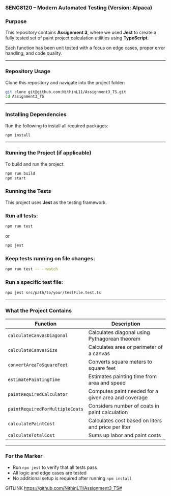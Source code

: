 ### SENG8120 – Modern Automated Testing (Version: Alpaca)

### Purpose

This repository contains **Assignment 3**, where we used **Jest** to create a fully tested set of paint project calculation utilities using **TypeScript**.

Each function has been unit tested with a focus on edge cases, proper error handling, and code quality.

---

### Repository Usage

Clone this repository and navigate into the project folder:

```bash
git clone git@github.com:NithinL11/Assignment3_TS.git
cd Assignment3_TS
```

---

### Installing Dependencies

Run the following to install all required packages:

```bash
npm install
```

---

### Running the Project (if applicable)

To build and run the project:

```bash
npm run build
npm start
```
### Running the Tests

This project uses **Jest** as the testing framework.

### Run all tests:
```bash
npm run test
```
or
```bash
npx jest
```

### Keep tests running on file changes:
```bash
npm run test -- --watch
```

### Run a specific test file:
```bash
npx jest src/path/to/your/testFile.test.ts
```

---

### What the Project Contains

| Function | Description |
|----------|-------------|
| `calculateCanvasDiagonal` | Calculates diagonal using Pythagorean theorem |
| `calculateCanvasSize` | Calculates area or perimeter of a canvas |
| `convertAreaToSquareFeet` | Converts square meters to square feet |
| `estimatePaintingTime` | Estimates painting time from area and speed |
| `paintRequiredCalculator` | Computes paint needed for a given area and coverage |
| `paintRequiredForMultipleCoats` | Considers number of coats in paint calculation |
| `calculatePaintCost` | Calculates cost based on liters and price per liter |
| `calculateTotalCost` | Sums up labor and paint costs |

---

### For the Marker

- Run `npx jest` to verify that all tests pass
- All logic and edge cases are tested
- No additional setup is required after running `npm install`

GITLINK https://github.com/NithinL11/Assignment3_TS#
